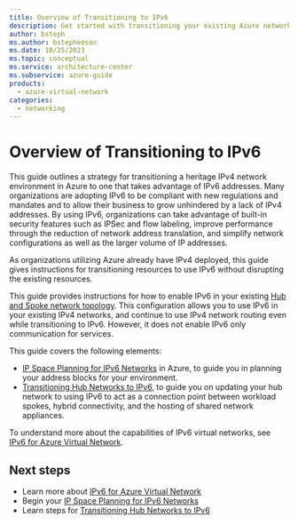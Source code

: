 ```yaml
---
title: Overview of Transitioning to IPv6
description: Get started with transitioning your existing Azure networks and resources to IPv6.  Review key planning activities and guidance for adopting IPv6.
author: bsteph
ms.author: bstephenson
ms.date: 10/25/2023
ms.topic: conceptual
ms.service: architecture-center
ms.subservice: azure-guide
products:
  - azure-virtual-network
categories:
  - networking
---
```


# Overview of Transitioning to IPv6

This guide outlines a strategy for transitioning a heritage IPv4 network environment in Azure to one that takes advantage of IPv6 addresses.  Many organizations are adopting IPv6 to be compliant with new regulations and mandates and to allow their business to grow unhindered by a lack of IPv4 addresses. By using IPv6, organizations can take advantage of built-in security features such as IPSec and flow labeling, improve performance through the reduction of network address translation, and simplify network configurations as well as the larger volume of IP addresses.

As organizations utilizing Azure already have IPv4 deployed, this guide gives instructions for transitioning resources to use IPv6 without disrupting the existing resources.

This guide provides instructions for how to enable IPv6 in your existing [Hub and Spoke network topology](/azure/architecture/reference-architectures/hybrid-networking/hub-spoke?tabs=cli).  This configuration allows you to use IPv6 in your existing IPv4 networks, and continue to use IPv4 network routing even while transitioning to IPv6.  However, it does not enable IPv6 only communication for services.

This guide covers the following elements:

- [IP Space Planning for IPv6 Networks](ipv6-ip-planning.md) in Azure, to guide you in planning your address blocks for your environment.
- [Transitioning Hub Networks to IPv6](ipv6-transition-hub.md), to guide you on updating your hub network to using IPv6 to act as a connection point between workload spokes, hybrid connectivity, and the hosting of shared network appliances.

To understand more about the capabilities of IPv6 virtual networks, see [IPv6 for Azure Virtual Network](/azure/virtual-network/ip-services/ipv6-overview).

## Next steps

- Learn more about [IPv6 for Azure Virtual Network](/azure/virtual-network/ip-services/ipv6-overview)
- Begin your [IP Space Planning for IPv6 Networks](ipv6-ip-planning.md)
- Learn steps for [Transitioning Hub Networks to IPv6](ipv6-transition-hub.md)
